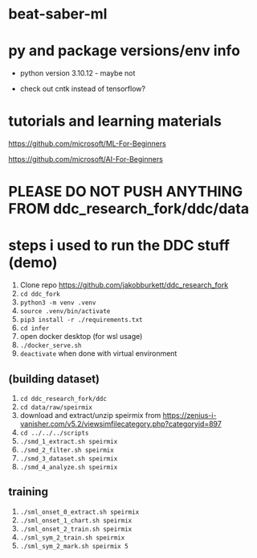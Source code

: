 # beat-saber-ml

# py and package versions/env info
- python version 3.10.12 - maybe not

- check out cntk instead of tensorflow?


# tutorials and learning materials
https://github.com/microsoft/ML-For-Beginners

https://github.com/microsoft/AI-For-Beginners


# PLEASE DO NOT PUSH ANYTHING FROM ddc_research_fork/ddc/data
# steps i used to run the DDC stuff (demo)
1. Clone repo https://github.com/jakobburkett/ddc_research_fork
2. ```cd ddc_fork```
3. ```python3 -m venv .venv```
4. ```source .venv/bin/activate```
5. ```pip3 install -r ./requirements.txt```
6. ```cd infer```
7. open docker desktop (for wsl usage)
8. ```./docker_serve.sh```
9. ```deactivate``` when done with virtual environment

## (building dataset)
1. ```cd ddc_research_fork/ddc```
2. ```cd data/raw/speirmix```
3. download and extract/unzip speirmix from https://zenius-i-vanisher.com/v5.2/viewsimfilecategory.php?categoryid=897
4. ```cd ../../../scripts```
5. ```./smd_1_extract.sh speirmix```
6. ```./smd_2_filter.sh speirmix```
7. ```./smd_3_dataset.sh speirmix```
8. ```./smd_4_analyze.sh speirmix```

## training
1. ```./sml_onset_0_extract.sh speirmix```
2. ```./sml_onset_1_chart.sh speirmix```
3. ```./sml_onset_2_train.sh speirmix```
4. ```./sml_sym_2_train.sh speirmix```
5. ```./sml_sym_2_mark.sh speirmix 5```
